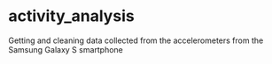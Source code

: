 # activity_analysis
Getting and cleaning data collected from the accelerometers from the Samsung Galaxy S smartphone
